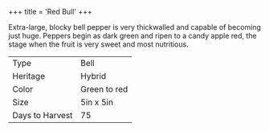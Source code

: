 +++
title = 'Red Bull'
+++

Extra-large, blocky bell pepper is very thickwalled and capable of becoming just
huge.  Peppers begin as dark green and ripen to a candy apple red, the stage
when the fruit is very sweet and most nutritious.

|                  |                 |
| ---------------- | --------------- |
| Type             | Bell            |
| Heritage         | Hybrid          |
| Color            | Green to red    |
| Size             | 5in x 5in       |
| Days to Harvest  | 75              |